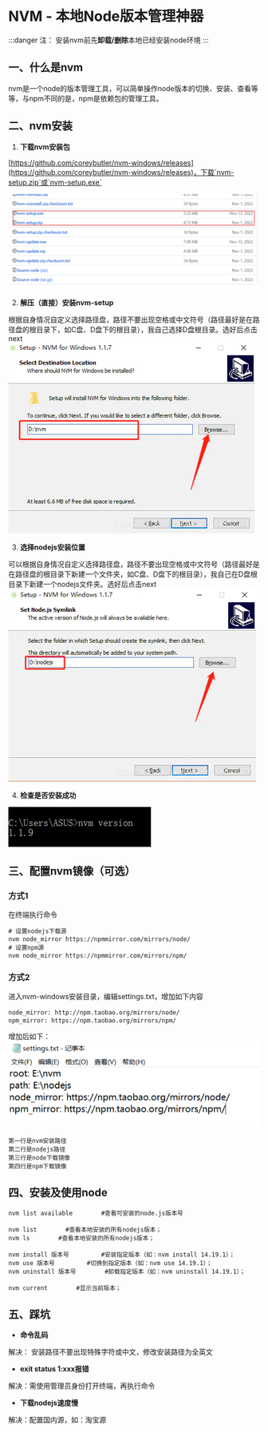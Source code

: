 # NVM - 本地Node版本管理神器
:::danger 注：
    安装nvm前先**卸载/删除**本地已经安装node环境
:::
## 一、什么是nvm
nvm是一个node的版本管理工具，可以简单操作node版本的切换、安装、查看等等，与npm不同的是，npm是依赖包的管理工具。

## 二、nvm安装
1. **下载nvm安装包**

[https://github.com/coreybutler/nvm-windows/releases](https://github.com/coreybutler/nvm-windows/releases)，下载`nvm-setup.zip`或`nvm-setup.exe`

<img src="/nvm/nvm-setup.png"/>

2. **解压（直接）安装nvm-setup**

根据自身情况自定义选择路径盘，路径不要出现空格或中文符号（路径最好是在路径盘的根目录下，如C盘、D盘下的根目录），我自己选择D盘根目录。选好后点击next
<img src="/nvm/stickPicture.png"/>

3. **选择nodejs安装位置**

可以根据自身情况自定义选择路径盘，路径不要出现空格或中文符号（路径最好是在路径盘的根目录下新建一个文件夹，如C盘、D盘下的根目录），我自己在D盘根目录下新建一个nodejs文件夹。选好后点击next
<img src="/nvm/stickPicture1.png"/>

4. **检查是否安装成功**
<img src="/nvm/nvm-cmd.png"/>

## 三、配置nvm镜像（可选）
### 方式1

在终端执行命令
```shell
# 设置nodejs下载源
nvm node_mirror https://npmmirror.com/mirrors/node/
# 设置npm源
nvm node_mirror https://npmmirror.com/mirrors/npm/ 
```

### 方式2
进入nvm-windows安装目录，编辑settings.txt，增加如下内容
```shell
node_mirror: http://npm.taobao.org/mirrors/node/
npm_mirror: https://npm.taobao.org/mirrors/npm/
```
增加后如下：
<img src="/nvm/nvm-setting.png"/>
```
第一行是nvm安装路径
第二行是nodejs路径
第三行是node下载镜像
第四行是npm下载镜像
```

## 四、安装及使用node
```shell
nvm list available        #查看可安装的node.js版本号

nvm list        #查看本地安装的所有nodejs版本；
nvm ls        #查看本地安装的所有nodejs版本；

nvm install 版本号         #安装指定版本（如：nvm install 14.19.1）；
nvm use 版本号         #切换到指定版本（如：nvm use 14.19.1）；
nvm uninstall 版本号        #卸载指定版本（如：nvm uninstall 14.19.1）；

nvm current        #显示当前版本；
```

## 五、踩坑
- **命令乱码**

解决： 安装路径不要出现特殊字符或中文，修改安装路径为全英文

- **exit status 1:xxx报错**

解决：需使用管理员身份打开终端，再执行命令

- **下载nodejs速度慢**

解决：配置国内源，如：淘宝源
